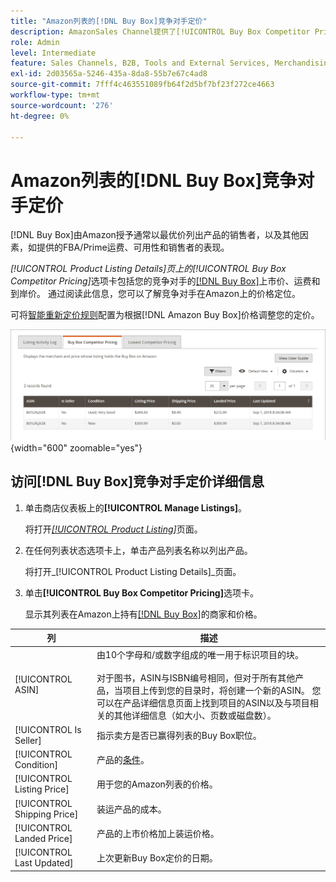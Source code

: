 ```yaml
---
title: "Amazon列表的[!DNL Buy Box]竞争对手定价"
description: AmazonSales Channel提供了[!UICONTROL Buy Box Competitor Pricing]选项卡，以帮助您了解竞争对手在Amazon上的价格定位。
role: Admin
level: Intermediate
feature: Sales Channels, B2B, Tools and External Services, Merchandising, Integration
exl-id: 2d03565a-5246-435a-8da8-55b7e67c4ad8
source-git-commit: 7fff4c463551089fb64f2d5bf7bf23f272ce4663
workflow-type: tm+mt
source-wordcount: '276'
ht-degree: 0%

---
```


# Amazon列表的[!DNL Buy Box]竞争对手定价

[!DNL Buy Box]由Amazon授予通常以最优价列出产品的销售者，以及其他因素，如提供的FBA/Prime运费、可用性和销售者的表现。

_[!UICONTROL Product Listing Details]_页上的_[!UICONTROL Buy Box Competitor Pricing]_&#x200B;选项卡包括您的竞争对手的[[!DNL Buy Box]](./buy-box-competitor-pricing.md)上市价、运费和到岸价。 通过阅读此信息，您可以了解竞争对手在Amazon上的价格定位。

可将[智能重新定价规则](./intelligent-repricing-rules.md)配置为根据[!DNL Amazon Buy Box]价格调整您的定价。

![Buy Box竞争对手定价详细信息](assets/amazon-listing-details-buy-box.png){width="600" zoomable="yes"}

## 访问[!DNL Buy Box]竞争对手定价详细信息

1. 单击商店仪表板上的&#x200B;**[!UICONTROL Manage Listings]**。

   将打开[_[!UICONTROL Product Listing]_](./managing-product-listings.md)页面。

1. 在任何列表状态选项卡上，单击产品列表名称以列出产品。

   将打开&#x200B;_[!UICONTROL Product Listing Details]_页面。

1. 单击&#x200B;**[!UICONTROL Buy Box Competitor Pricing]**&#x200B;选项卡。

   显示其列表在Amazon上持有[[!DNL Buy Box]](./buy-box-competitor-pricing.md)的商家和价格。

| 列 | 描述 |
|-----------------------------|----------------------------------------------------------------------------------------------------------------------------------------------------------------------------------------------------------------------------------------------------------------------------------------------------------------------------------------------------------------------------------------|
| [!UICONTROL ASIN] | 由10个字母和/或数字组成的唯一用于标识项目的块。<br><br>对于图书，ASIN与ISBN编号相同，但对于所有其他产品，当项目上传到您的目录时，将创建一个新的ASIN。 您可以在产品详细信息页面上找到项目的ASIN以及与项目相关的其他详细信息（如大小、页数或磁盘数）。 |
| [!UICONTROL Is Seller] | 指示卖方是否已赢得列表的Buy Box职位。 |
| [!UICONTROL Condition] | 产品的[条件](./product-listing-condition.md)。 |
| [!UICONTROL Listing Price] | 用于您的Amazon列表的价格。 |
| [!UICONTROL Shipping Price] | 装运产品的成本。 |
| [!UICONTROL Landed Price] | 产品的上市价格加上装运价格。 |
| [!UICONTROL Last Updated] | 上次更新Buy Box定价的日期。 |
